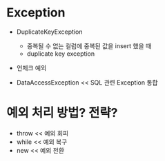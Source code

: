 # Exception

- DuplicateKeyException
  - 중복될 수 없는 컬럼에 중복된 값을 insert 했을 때
  - duplicate key exception

- 언체크 예외

- DataAccessException << SQL 관련 Exception 통합

# 예외 처리 방법? 전략?

- throw << 예외 회피
- while << 예외 복구
- new << 예외 전환




